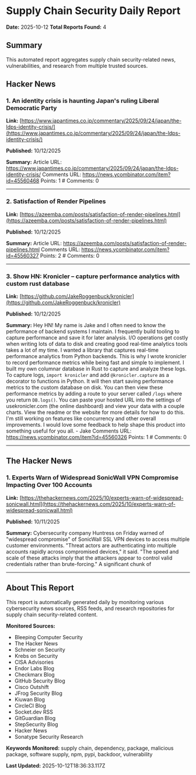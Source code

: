 # Supply Chain Security Daily Report
**Date:** 2025-10-12
**Total Reports Found:** 4

## Summary

This automated report aggregates supply chain security-related news, vulnerabilities, and research from multiple trusted sources.

## Hacker News

### 1. An identity crisis is haunting Japan's ruling Liberal Democratic Party

**Link:** [https://www.japantimes.co.jp/commentary/2025/09/24/japan/the-ldps-identity-crisis/](https://www.japantimes.co.jp/commentary/2025/09/24/japan/the-ldps-identity-crisis/)

**Published:** 10/12/2025

**Summary:** Article URL: https://www.japantimes.co.jp/commentary/2025/09/24/japan/the-ldps-identity-crisis/ Comments URL: https://news.ycombinator.com/item?id=45560468 Points: 1 # Comments: 0

---

### 2. Satisfaction of Render Pipelines

**Link:** [https://azeemba.com/posts/satisfaction-of-render-pipelines.html](https://azeemba.com/posts/satisfaction-of-render-pipelines.html)

**Published:** 10/12/2025

**Summary:** Article URL: https://azeemba.com/posts/satisfaction-of-render-pipelines.html Comments URL: https://news.ycombinator.com/item?id=45560327 Points: 2 # Comments: 0

---

### 3. Show HN: Kronicler – capture performance analytics with custom rust database

**Link:** [https://github.com/JakeRoggenbuck/kronicler](https://github.com/JakeRoggenbuck/kronicler)

**Published:** 10/12/2025

**Summary:** Hey HN! My name is Jake and I often need to know the performance of backend systems I maintain. I frequently build tooling to capture performance and save it for later analysis. I/O operations get costly when writing lots of data to disk and creating good real-time analytics tools takes a lot of my time. I wanted a library that captures real-time performance analytics from Python backends. This is why I wrote kronicler to record performance metrics while being fast and simple to implement. I built my own columnar database in Rust to capture and analyze these logs. To capture logs, `import kronicler` and add `@kronicler.capture` as a decorator to functions in Python. It will then start saving performance metrics to the custom database on disk. You can then view these performance metrics by adding a route to your server called `/logs` where you return `DB.logs()`. You can paste your hosted URL into the settings of usekronicler.com (the online dashboard) and view your data with a couple charts. View the readme or the website for more details for how to do this. I'm still working on features like concurrency and other overall improvements. I would love some feedback to help shape this product into something useful for you all. - Jake Comments URL: https://news.ycombinator.com/item?id=45560326 Points: 1 # Comments: 0

---

## The Hacker News

### 1. Experts Warn of Widespread SonicWall VPN Compromise Impacting Over 100 Accounts

**Link:** [https://thehackernews.com/2025/10/experts-warn-of-widespread-sonicwall.html](https://thehackernews.com/2025/10/experts-warn-of-widespread-sonicwall.html)

**Published:** 10/11/2025

**Summary:** Cybersecurity company Huntress on Friday warned of "widespread compromise" of SonicWall SSL VPN devices to access multiple customer environments. "Threat actors are authenticating into multiple accounts rapidly across compromised devices," it said. "The speed and scale of these attacks imply that the attackers appear to control valid credentials rather than brute-forcing." A significant chunk of

---

## About This Report

This report is automatically generated daily by monitoring various cybersecurity news sources, RSS feeds, and research repositories for supply chain security-related content.

**Monitored Sources:**
- Bleeping Computer Security
- The Hacker News
- Schneier on Security
- Krebs on Security
- CISA Advisories
- Endor Labs Blog
- Checkmarx Blog
- GitHub Security Blog
- Cisco Outshift
- JFrog Security Blog
- Kiuwan Blog
- CircleCI Blog
- Socket.dev RSS
- GitGuardian Blog
- StepSecurity Blog
- Hacker News
- Sonatype Security Research

**Keywords Monitored:** supply chain, dependency, package, malicious package, software supply, npm, pypi, backdoor, vulnerability

**Last Updated:** 2025-10-12T18:36:33.117Z

